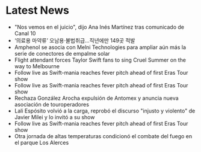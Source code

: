 # Latest News
-  "Nos vemos en el juicio", dijo Ana Inés Martínez tras comunicado de Canal 10
-  ‘의료용 마약류’ 오남용·불법취급…직년에만 149곳 적발
-  Amphenol se asocia con Melni Technologies para ampliar aún más la serie de conectores de empalme solar
-  Flight attendant forces Taylor Swift fans to sing Cruel Summer on the way to Melbourne
-  Follow live as Swift-mania reaches fever pitch ahead of first Eras Tour show
-  Follow live as Swift-mania reaches fever pitch ahead of first Eras Tour show
-  Rechaza González Arocha expulsión de Antomex y anuncia nueva asociación de touroperadores
-  Lali Espósito volvió a la carga, reprobó el discurso "injusto y violento" de Javier Milei y lo invitó a su show
-  Follow live as Swift-mania reaches fever pitch ahead of first Eras Tour show
-  Otra jornada de altas temperaturas condicionó el combate del fuego en el parque Los Alerces
